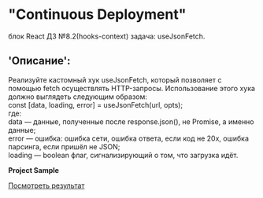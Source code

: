 # "Continuous Deployment"  
блок React ДЗ №8.2(hooks-context) задача: useJsonFetch. 

## 'Описание':  
Реализуйте кастомный хук useJsonFetch, который позволяет с помощью fetch осуществлять HTTP-запросы. Использование этого хука должно выглядеть следующим образом:  
const [data, loading, error] = useJsonFetch(url, opts);  
где:  
data — данные, полученные после response.json(), не Promise, а именно данные;  
error — ошибка: ошибка сети, ошибка ответа, если код не 20x, ошибка парсинга, если пришёл не JSON;  
loading — boolean флаг, сигнализирующий о том, что загрузка идёт.

**Project Sample**
  
[Посмотреть результат](https://gronik4.github.io/react8.2hooks.cont-uj/)
